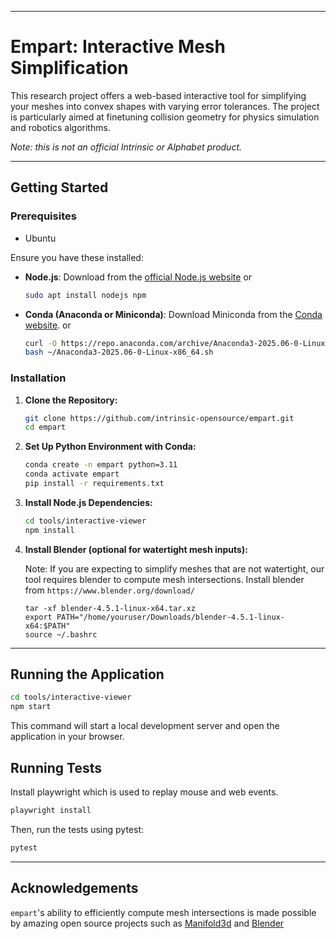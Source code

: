 -----

# Empart: Interactive Mesh Simplification

This research project offers a web-based interactive tool for simplifying your meshes into convex shapes with varying error tolerances. 
The project is particularly aimed at finetuning collision geometry for physics simulation and robotics algorithms.

*Note: this is not an official Intrinsic or Alphabet product.*

-----

## Getting Started

### Prerequisites
  * Ubuntu

Ensure you have these installed:
  * **Node.js**: Download from the [official Node.js website](https://nodejs.org/) or
    
    ```bash
    sudo apt install nodejs npm
    ```

  * **Conda (Anaconda or Miniconda)**: Download Miniconda from the [Conda website](https://docs.conda.io/en/latest/miniconda.html). or
    ```bash
    curl -O https://repo.anaconda.com/archive/Anaconda3-2025.06-0-Linux-x86_64.sh
    bash ~/Anaconda3-2025.06-0-Linux-x86_64.sh
    ```
### Installation

1.  **Clone the Repository:**

    ```bash
    git clone https://github.com/intrinsic-opensource/empart.git
    cd empart
    ```
2.  **Set Up Python Environment with Conda:**
    ```bash
    conda create -n empart python=3.11
    conda activate empart
    pip install -r requirements.txt
    ```

3.  **Install Node.js Dependencies:**

    ```bash
    cd tools/interactive-viewer
    npm install
    ```

4. **Install Blender (optional for watertight mesh inputs):**    

    Note: If you are expecting to simplify meshes that are not watertight, our tool requires blender to compute mesh intersections.
    Install blender from `https://www.blender.org/download/`
    ```
    tar -xf blender-4.5.1-linux-x64.tar.xz
    export PATH="/home/youruser/Downloads/blender-4.5.1-linux-x64:$PATH"
    source ~/.bashrc
    ```

-----

## Running the Application

```bash
cd tools/interactive-viewer
npm start
```

This command will start a local development server and open the application in your browser.

## Running Tests
Install playwright which is used to replay mouse and web events.
```bash
playwright install
```
Then, run the tests using pytest:
```bash
pytest
```
-----

## Acknowledgements
`empart`'s ability to efficiently compute mesh intersections is made possible by amazing open source projects such as [Manifold3d](https://github.com/elalish/manifold) and [Blender](https://www.blender.org/)

